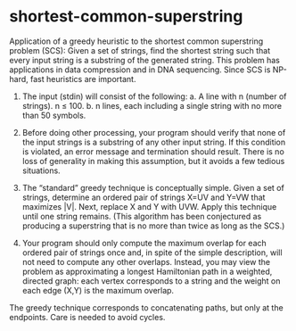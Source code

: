 # shortest-common-superstring

Application of a greedy heuristic to the shortest common superstring problem (SCS): Given a set of strings, find the
shortest string such that every input string is a substring of the generated string. This problem has applications in data
compression and in DNA sequencing. Since SCS is NP-hard, fast heuristics are important.

1. The input (stdin) will consist of the following:
  a. A line with n (number of strings). n ≤ 100.
  b. n lines, each including a single string with no more than 50 symbols.

2. Before doing other processing, your program should verify that none of the input strings is a substring of any other input
string. If this condition is violated, an error message and termination should result. There is no loss of generality in
making this assumption, but it avoids a few tedious situations.

3. The “standard” greedy technique is conceptually simple. Given a set of strings, determine an ordered pair of strings
X=UV and Y=VW that maximizes |V|. Next, replace X and Y with UVW. Apply this technique until one string remains.
(This algorithm has been conjectured as producing a superstring that is no more than twice as long as the SCS.)

4. Your program should only compute the maximum overlap for each ordered pair of strings once and, in spite of the simple
description, will not need to compute any other overlaps. Instead, you may view the problem as approximating a longest
Hamiltonian path in a weighted, directed graph: each vertex corresponds to a string and the weight on each edge (X,Y) is
the maximum overlap.

The greedy technique corresponds to concatenating paths, but only at the endpoints. Care is needed to avoid cycles.
